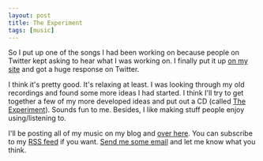 ```yaml
---
layout: post
title: The Experiment
tags: [music]
---
```


So I put up one of the songs I had been working on because people on Twitter kept asking to hear what I was working on. I finally put it up [on my site](http://samsoff.es/music) and got a huge response on Twitter.

I think it's pretty good. It's relaxing at least. I was looking through my old recordings and found some more ideas I had started. I think I'll try to get together a few of my more developed ideas and put out a CD (called [The Experiment](http://samsoff.es/music)). Sounds fun to me. Besides, I like making stuff people enjoy using/listening to.

I'll be posting all of my music on my blog and [over here](http://samsoff.es). You can subscribe to my [RSS feed](http://samsoff.es/rss) if you want. [Send me some email](http://samsoff.es/about) and let me know what you think.